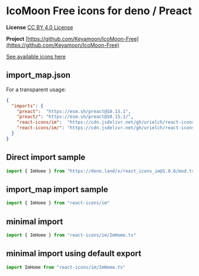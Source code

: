 # IcoMoon Free icons for deno / Preact

**License** [CC BY 4.0 License](https://github.com/Keyamoon/IcoMoon-Free/blob/master/License.txt)

**Project** [https://github.com/Keyamoon/IcoMoon-Free](https://github.com/Keyamoon/IcoMoon-Free)

[See available icons here](https://react-icons.github.io/react-icons/icons?name=im)

## import_map.json

For a transparent usage:

```json
{
  "imports": {
    "preact":  "https://esm.sh/preact@10.15.1",
    "preact/": "https://esm.sh/preact@10.15.1/",
    "react-icons/im":  "https://cdn.jsdelivr.net/gh/urielch/react-icons-im@1.0.6/mod.ts",
    "react-icons/im/": "https://cdn.jsdelivr.net/gh/urielch/react-icons-im@1.0.6/ico/",
  }
}
```

## Direct import sample

```ts
import { ImHome } from "https://deno.land/x/react_icons_im@1.0.6/mod.ts"
```

## import_map import sample

```ts
import { ImHome } from "react-icons/im"
```

## minimal import

```ts
import { ImHome } from "react-icons/im/ImHome.ts"
```

## minimal import using default export

```ts
import ImHome from "react-icons/im/ImHome.ts"
```

